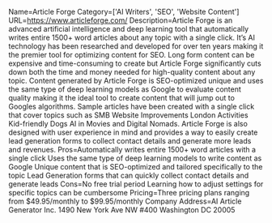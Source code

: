Name=Article Forge
Category=['AI Writers', 'SEO', 'Website Content']
URL=https://www.articleforge.com/
Description=Article Forge is an advanced artificial intelligence and deep learning tool that automatically writes entire 1500+ word articles about any topic with a single click. It’s AI technology has been researched and developed for over ten years making it the premier tool for optimizing content for SEO. Long form content can be expensive and time-consuming to create but Article Forge significantly cuts down both the time and money needed for high-quality content about any topic. Content generated by Article Forge is SEO-optimized unique and uses the same type of deep learning models as Google to evaluate content quality making it the ideal tool to create content that will jump out to Googles algorithms. Sample articles have been created with a single click that cover topics such as SMB Website Improvements London Activities Kid-friendly Dogs AI in Movies and Digital Nomads. Article Forge is also designed with user experience in mind and provides a way to easily create lead generation forms to collect contact details and generate more leads and revenues.
Pros=Automatically writes entire 1500+ word articles with a single click Uses the same type of deep learning models to write content as Google Unique content that is SEO-optimized and tailored specifically to the topic Lead Generation forms that can quickly collect contact details and generate leads
Cons=No free trial period Learning how to adjust settings for specific topics can be cumbersome
Pricing=Three pricing plans ranging from $49.95/monthly to $99.95/monthly
Company Address=AI Article Generator Inc. 1490 New York Ave NW #400 Washington DC 20005
